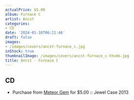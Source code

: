 ```yaml
---
actualPrice: $5.00
album: Furnace C
artist: Ancst
categories:
- CD
date: '2024-01-18T06:21:46'
draft: false
images:
- /images/covers/ancst-furnace_c.jpg
inStock: true
thumbnailImage: /images/covers/ancst-furnace_c-thumb.jpg
title: Ancst - Furnace C
---
```


## CD
* Purchase from [Meteor Gem](https://meteor-gem.com/products/used-ancst-furnace-cd) for $5.00 :: Jewel Case 2013

